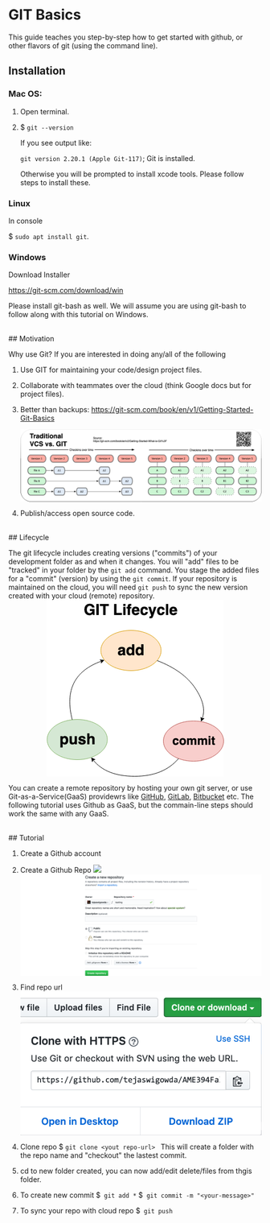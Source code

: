 

# GIT Basics

This guide teaches you step-by-step how to get started with github, or other flavors of git (using the command line).



## Installation

### Mac OS:

1. Open terminal.
2. $ ``git --version``

    If you see output like:
    
    ``git version 2.20.1 (Apple Git-117)``; Git is installed.
    
    Otherwise you will be prompted to install xcode tools. Please follow steps to install these.
    
### Linux

In console

$ ``sudo apt install git``.

### Windows

Download Installer

https://git-scm.com/download/win

Please install git-bash as well. We will assume you are using git-bash to follow along with this tutorial on Windows.

    
    
<br>    
## Motivation

Why use Git? If you are interested in doing any/all of the following

1. Use GIT for maintaining your code/design project files.
2. Collaborate with teammates over the cloud (think Google docs but for project files).
3. Better than backups: https://git-scm.com/book/en/v1/Getting-Started-Git-Basics

    <img style="display:block;margin:auto" src='../../imgs/vcsVSgit.png'>
4. Publish/access open source code.





<br>
## Lifecycle

The git lifecycle includes creating versions ("commits") of your development folder as and when it changes. You will 
"add" files to be "tracked" in your folder by the `git add` command. You stage the added files for a "commit" (version) by using the `git commit`. If your repository is maintained on the cloud, you will need `git push` to sync the new version created with your cloud (remote) repository.
 <img style="display:block;margin:auto" src='../../imgs/lifecycle.png'>

You can create a remote repository by hosting your own git server, or use Git-as-a-Service(GaaS) providewrs like [GitHub](https://github.com/), [GitLab](https://gitlab.com), [Bitbucket](https://bitbucket.org/) etc. The following tutorial uses Github as GaaS, but the commain-line steps should work the same with any GaaS.





<br>
## Tutorial

1. Create a Github account
2. Create a Github Repo
    <img style="" src='../.../imgs/plus.png'>
    <img style="display:block;margin:auto" src='../../imgs/new.png'>
    
3. Find repo url
        <img style="display:block;margin:auto" src='../../imgs/clone.png'>

4. Clone repo
    $ ``git clone <yout repo-url> ``
    This will create a folder with the repo name and "checkout" the lastest commit.
    
5. cd to new folder created, you can now add/edit delete/files from thgis folder.

6. To create new commit
    $`` git add *``
    $`` git commit -m "<your-message>"``
    
7. To sync your repo with cloud repo
        $`` git push``


